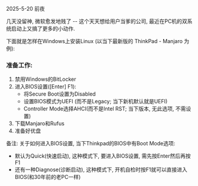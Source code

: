 2025-5-20 前夜

几天没留神, 微软愈发地贱了 -- 这个天天想给用户当爹的公司, 最近在PC机的双系统启动上又搞了更多的小动作.

下面就是怎样在Windows上安装Linux (以当下最新版的 ThinkPad - Manjaro 为例):

### 准备工作:
1. 禁用Windows的BitLocker
2. 进入BIOS设置(\[Enter\] F1):
   - 将Secure Boot设置为Disabled
   - 设置BIOS模式为UEFI (而不是Legacy; 当下新机默认就是UEFI)
   - Controller Mode选择AHCI(而不是Intel RST; 当下版本, 无此选项, 不需设置)
3. 下载Manjaro和Rufus
4. 准备好优盘

备注: 关于如何进入BIOS设置, 当下Thinkpad的BIOS中有Boot Mode选项:
- 默认为Quick(快速启动), 这种模式下, 要进入BIOS设置, 需先按Enter然后再按F1
- 还有一种Diagnose(诊断启动), 这种模式下, 开机自检时按F1就可以直接进入BIOS(和30年前的老PC一样)

### 
